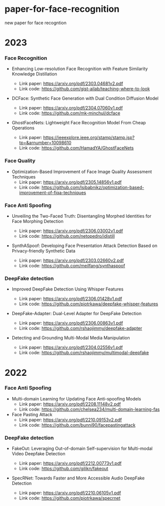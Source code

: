 # paper-for-face-recognition
new paper for face recogntion

# 2023
### Face Recognition
- Enhancing Low-resolution Face Recognition with Feature Similarity Knowledge Distillation
  - Link paper: https://arxiv.org/pdf/2303.04681v2.pdf
  - Link code: https://github.com/gist-ailab/teaching-where-to-look
- DCFace: Synthetic Face Generation with Dual Condition Diffusion Model
  - Link paper: https://arxiv.org/pdf/2304.07060v1.pdf
  - Link code: https://github.com/mk-minchul/dcface

- GhostFaceNets: Lightweight Face Recognition Model From Cheap Operations
  - Link paper: https://ieeexplore.ieee.org/stamp/stamp.jsp?tp=&arnumber=10098610
  - Link code: https://github.com/HamadYA/GhostFaceNets

### Face Quality
- Optimization-Based Improvement of Face Image Quality Assessment Techniques
  - Link paper: https://arxiv.org/pdf/2305.14856v1.pdf
  - Link code: https://github.com/lsibabnikz/optimization-based-improvement-of-fiqa-techniques

### Face Anti Spoofing
- Unveiling the Two-Faced Truth: Disentangling Morphed Identities for Face Morphing Detection
  - Link paper: https://arxiv.org/pdf/2306.03002v1.pdf
  - Link code: https://github.com/netopedro/idistill

- SynthASpoof: Developing Face Presentation Attack Detection Based on Privacy-friendly Synthetic Data
  - Link paper: https://arxiv.org/pdf/2303.02660v2.pdf
  - Link code: https://github.com/meilfang/synthaspoof

### DeepFake detection
- Improved DeepFake Detection Using Whisper Features
  - Link paper: https://arxiv.org/pdf/2306.01428v1.pdf
  - Link code: https://github.com/piotrkawa/deepfake-whisper-features

- DeepFake-Adapter: Dual-Level Adapter for DeepFake Detection
  - Link paper: https://arxiv.org/pdf/2306.00863v1.pdf
  - Link code: https://github.com/rshaojimmy/deepfake-adapter

- Detecting and Grounding Multi-Modal Media Manipulation
  - Link paper: https://arxiv.org/pdf/2304.02556v1.pdf
  - Link code: https://github.com/rshaojimmy/multimodal-deepfake

# 2022
### Face Anti Spoofing
- Multi-domain Learning for Updating Face Anti-spoofing Models
  - Link paper: https://arxiv.org/pdf/2208.11148v2.pdf
  - Link code: https://github.com/chelsea234/multi-domain-learning-fas
- Face Pasting Attack
  - Link paper: https://arxiv.org/pdf/2210.09153v2.pdf
  - Link code: https://github.com/bunni90/facepastingattack

### DeepFake detection
- FakeOut: Leveraging Out-of-domain Self-supervision for Multi-modal Video Deepfake Detection
  - Link paper: https://arxiv.org/pdf/2212.00773v1.pdf
  - Link code: https://github.com/gilikn/fakeout

- SpecRNet: Towards Faster and More Accessible Audio DeepFake Detection
  - Link paper: https://arxiv.org/pdf/2210.06105v1.pdf
  - Link code: https://github.com/piotrkawa/specrnet












